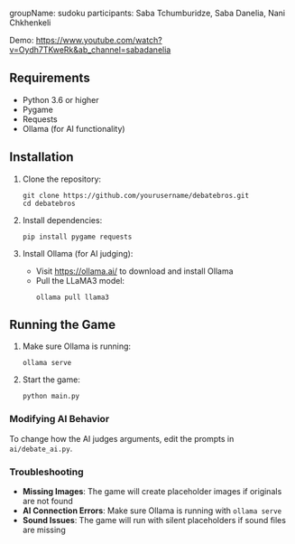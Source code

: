 groupName: sudoku 
participants:  Saba Tchumburidze, Saba Danelia, Nani Chkhenkeli 

Demo: https://www.youtube.com/watch?v=Oydh7TKweRk&ab_channel=sabadanelia

## Requirements

- Python 3.6 or higher
- Pygame
- Requests
- Ollama (for AI functionality)

## Installation

1. Clone the repository:
   ```
   git clone https://github.com/yourusername/debatebros.git
   cd debatebros
   ```

2. Install dependencies:
   ```
   pip install pygame requests
   ```

3. Install Ollama (for AI judging):
   - Visit https://ollama.ai/ to download and install Ollama
   - Pull the LLaMA3 model:
     ```
     ollama pull llama3
     ```

## Running the Game

1. Make sure Ollama is running:
   ```
   ollama serve
   ```

2. Start the game:
   ```
   python main.py
   ```

### Modifying AI Behavior

To change how the AI judges arguments, edit the prompts in `ai/debate_ai.py`.

### Troubleshooting

- **Missing Images**: The game will create placeholder images if originals are not found
- **AI Connection Errors**: Make sure Ollama is running with `ollama serve`
- **Sound Issues**: The game will run with silent placeholders if sound files are missing
